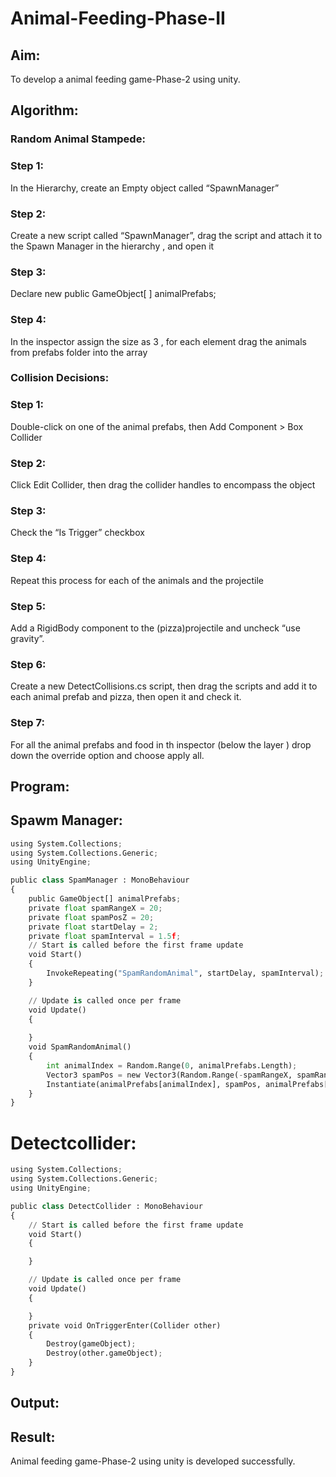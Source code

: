 # Animal-Feeding-Phase-II

## Aim:
To develop a animal feeding game-Phase-2 using unity.
## Algorithm:
### Random Animal Stampede:
### Step 1: 
In the Hierarchy, create an Empty object called “SpawnManager”
### Step 2: 
Create a new script called “SpawnManager”, drag the script and attach it to the Spawn Manager in the hierarchy , and open it
### Step 3: 
Declare new public GameObject[ ] animalPrefabs;
### Step 4: 
In the inspector assign the size as 3 , for each element drag the animals from prefabs folder into the array

### Collision Decisions:
### Step 1:
Double-click on one of the animal prefabs, then Add Component > Box Collider
### Step 2: 
Click Edit Collider, then drag the collider handles to encompass the object
### Step 3: 
Check the “Is Trigger” checkbox
### Step 4: 
Repeat this process for each of the animals and the projectile
### Step 5:
Add a RigidBody component to the (pizza)projectile and uncheck “use gravity”.
### Step 6:
Create a new DetectCollisions.cs script, then drag the scripts and add it to each animal prefab and pizza, then open it and check it.
### Step 7: 
For all the animal prefabs and food in th inspector (below the  layer ) drop down the override option and choose apply all.

## Program:
## Spawm Manager:
```python
using System.Collections;
using System.Collections.Generic;
using UnityEngine;

public class SpamManager : MonoBehaviour
{
    public GameObject[] animalPrefabs;
    private float spamRangeX = 20;
    private float spamPosZ = 20;
    private float startDelay = 2;
    private float spamInterval = 1.5f;
    // Start is called before the first frame update
    void Start()
    {
        InvokeRepeating("SpamRandomAnimal", startDelay, spamInterval);
    }

    // Update is called once per frame
    void Update()
    {
        
    }
    void SpamRandomAnimal()
    {
        int animalIndex = Random.Range(0, animalPrefabs.Length);
        Vector3 spamPos = new Vector3(Random.Range(-spamRangeX, spamRangeX), 0, spamPosZ);
        Instantiate(animalPrefabs[animalIndex], spamPos, animalPrefabs[animalIndex].transform.rotation);
    }
}
```

# Detectcollider:
```python
using System.Collections;
using System.Collections.Generic;
using UnityEngine;

public class DetectCollider : MonoBehaviour
{
    // Start is called before the first frame update
    void Start()
    {

    }

    // Update is called once per frame
    void Update()
    {

    }
    private void OnTriggerEnter(Collider other)
    {
        Destroy(gameObject);
        Destroy(other.gameObject);
    }
}
```
## Output:

## Result:
Animal feeding game-Phase-2 using unity is developed successfully.

